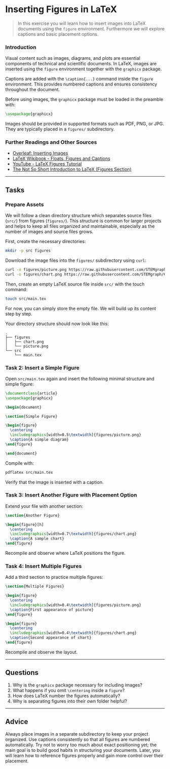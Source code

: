 <!---
{
  "id": "66726805-4497-4dce-a1ba-ccf930a721f8",
  "depends_on": ["AND",
    "00650b50-14de-471d-a347-246f47ffadde", 
    "05894bad-a8de-413a-86ce-166579682bbc"
    ],
  "author": "Stephan Bökelmann",
  "first_used": "2025-06-02",
  "keywords": ["LaTeX", "figures", "floats", "images", "vim"]
}
--->

# Inserting Figures in LaTeX

> In this exercise you will learn how to insert images into LaTeX documents using the `figure` environment. Furthermore we will explore captions and basic placement options.

### Introduction

Visual content such as images, diagrams, and plots are essential components of technical and scientific documents. In LaTeX, images are inserted using the `figure` environment together with the `graphicx` package.

Captions are added with the `\caption{...}` command inside the `figure` environment. This provides numbered captions and ensures consistency throughout the document.

Before using images, the `graphicx` package must be loaded in the preamble with:

```latex
\usepackage{graphicx}
```

Images should be provided in supported formats such as PDF, PNG, or JPG. They are typically placed in a `figures/` subdirectory.

### Further Readings and Other Sources

* [Overleaf: Inserting Images](https://www.overleaf.com/learn/latex/Inserting_Images)
* [LaTeX Wikibook - Floats, Figures and Captions](https://en.wikibooks.org/wiki/LaTeX/Floats,_Figures_and_Captions)
* [YouTube - LaTeX Figures Tutorial](https://www.youtube.com/watch?v=_pZbVoj-csI)
* [The Not So Short Introduction to LaTeX (Figures Section)](https://tobi.oetiker.ch/lshort/lshort.pdf)

---

## Tasks

### Prepare Assets

We will follow a clean directory structure which separates source files (`src/`) from figures (`figures/`). This structure is common for larger projects and helps to keep all files organized and maintainable, especially as the number of images and source files grows.

First, create the necessary directories:

```bash
mkdir -p src figures
```

Download the image files into the `figures/` subdirectory using `curl`:

```bash
curl -o figures/picture.png https://raw.githubusercontent.com/STEMgraph/66726805-4497-4dce-a1ba-ccf930a721f8/master/assets/picture.png
curl -o figures/chart.png https://raw.githubusercontent.com/STEMgraph/66726805-4497-4dce-a1ba-ccf930a721f8/master/assets/chart.png
```

Then, create an empty LaTeX source file inside `src/` with the touch command:

```bash
touch src/main.tex
```

For now, you can simply store the empty file. We will build up its content step by step.

Your directory structure should now look like this:

```text
.
├── figures
│   ├── chart.png
│   └── picture.png
└── src
    └── main.tex
```

### Task 2: Insert a Simple Figure

Open `src/main.tex` again and insert the following minimal structure and simple figure:

```latex
\documentclass{article}
\usepackage{graphicx}

\begin{document}

\section{Simple Figure}

\begin{figure}
  \centering
  \includegraphics[width=0.5\textwidth]{figures/picture.png}
  \caption{A simple diagram}
\end{figure}

\end{document}
```

Compile with:

```bash
pdflatex src/main.tex
```

Verify that the image is inserted with a caption.

### Task 3: Insert Another Figure with Placement Option

Extend your file with another section:

```latex
\section{Another Figure}

\begin{figure}[h]
  \centering
  \includegraphics[width=0.7\textwidth]{figures/chart.png}
  \caption{A sample chart}
\end{figure}
```

Recompile and observe where LaTeX positions the figure.

### Task 4: Insert Multiple Figures

Add a third section to practice multiple figures:

```latex
\section{Multiple Figures}

\begin{figure}
  \centering
  \includegraphics[width=0.4\textwidth]{figures/picture.png}
  \caption{First appearance of picture}
\end{figure}

\begin{figure}
  \centering
  \includegraphics[width=0.4\textwidth]{figures/chart.png}
  \caption{Second appearance of chart}
\end{figure}
```

Recompile and observe the layout.

---

## Questions

1. Why is the `graphicx` package necessary for including images?
2. What happens if you omit `\centering` inside a `figure`?
3. How does LaTeX number the figures automatically?
4. Why is separating figures into their own folder helpful?

---

## Advice

Always place images in a separate subdirectory to keep your project organized. Use captions consistently so that all figures are numbered automatically. Try not to worry too much about exact positioning yet; the main goal is to build good habits in structuring your documents. Later, you will learn how to reference figures properly and gain more control over their placement.
